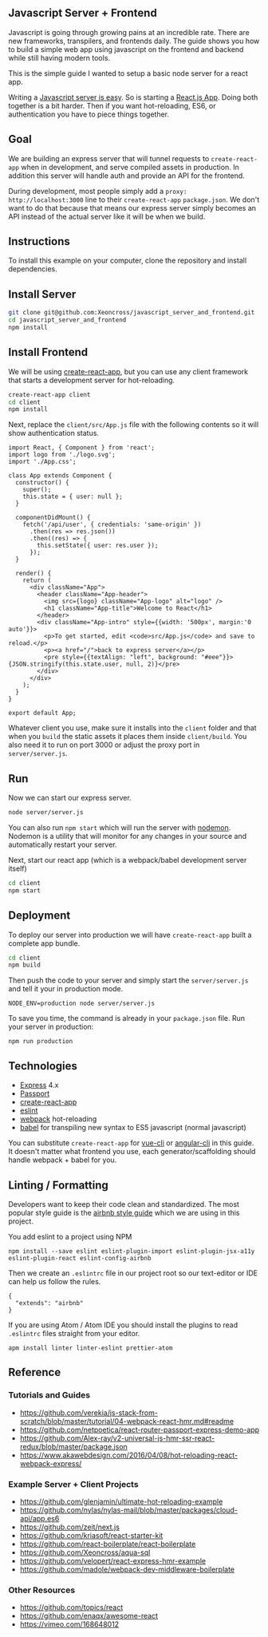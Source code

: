 ## Javascript Server + Frontend

Javascript is going through growing pains at an incredible rate. There are new frameworks, transpilers, and frontends daily. The guide shows you how to build a simple web app using javascript on the frontend and backend while still having modern tools.

This is the simple guide I wanted to setup a basic node server for a react app.

Writing a [Javascript server is easy](http://expressjs.com/). So is starting a [React.js App](https://github.com/facebookincubator/create-react-app). Doing both together is a bit harder. Then if you want hot-reloading, ES6, or authentication you have to piece things together.

## Goal

We are building an express server that will tunnel requests to `create-react-app` when in development, and serve compiled assets in production. In addition this server will handle auth and provide an API for the frontend.

During development, most people simply add a `proxy: http://localhost:3000` line to their `create-react-app` `package.json`. We don't want to do that because that means our express server simply becomes an API instead of the actual server like it will be when we build.

## Instructions

To install this example on your computer, clone the repository and install
dependencies.


## Install Server

```bash
git clone git@github.com:Xeoncross/javascript_server_and_frontend.git
cd javascript_server_and_frontend
npm install
```

## Install Frontend

We will be using [create-react-app](https://github.com/facebookincubator/create-react-app), but you can use any client framework that starts a development server for hot-reloading.

```bash
create-react-app client
cd client
npm install
```

Next, replace the `client/src/App.js` file with the following contents so it will show authentication status.

```
import React, { Component } from 'react';
import logo from './logo.svg';
import './App.css';

class App extends Component {
  constructor() {
    super();
    this.state = { user: null };
  }

  componentDidMount() {
    fetch('/api/user', { credentials: 'same-origin' })
      .then(res => res.json())
      .then((res) => {
        this.setState({ user: res.user });
      });
  }

  render() {
    return (
      <div className="App">
        <header className="App-header">
          <img src={logo} className="App-logo" alt="logo" />
          <h1 className="App-title">Welcome to React</h1>
        </header>
        <div className="App-intro" style={{width: '500px', margin:'0 auto'}}>
          <p>To get started, edit <code>src/App.js</code> and save to reload.</p>
          <p><a href="/">back to express server</a></p>
          <pre style={{textAlign: "left", background: "#eee"}}>{JSON.stringify(this.state.user, null, 2)}</pre>
        </div>
      </div>
    );
  }
}

export default App;
```

Whatever client you use, make sure it installs into the `client` folder and that when you `build` the static assets it places them inside `client/build`. You also need it to run on port 3000 or adjust the proxy port in `server/server.js`.

## Run

Now we can start our express server.

```bash
node server/server.js
```

You can also run `npm start` which will run the server with [nodemon](https://nodemon.io/). Nodemon is a utility that will monitor for any changes in your source and automatically restart your server.

Next, start our react app (which is a webpack/babel development server itself)

```bash
cd client
npm start
```

## Deployment

To deploy our server into production we will have `create-react-app` built a complete app bundle.

```bash
cd client
npm build
```

Then push the code to your server and simply start the `server/server.js` and tell it your in production mode.

    NODE_ENV=production node server/server.js

To save you time, the command is already in your `package.json` file. Run your server in production:

    npm run production

## Technologies

- [Express](http://expressjs.com/) 4.x
- [Passport](http://passportjs.org/)
- [create-react-app](https://github.com/facebookincubator/create-react-app)
- [eslint](https://eslint.org/)
- [webpack](https://webpack.js.org/concepts/) hot-reloading
- [babel](https://babeljs.io/) for transpiling new syntax to ES5 javascript (normal javascript)

You can substitute `create-react-app` for [vue-cli](https://github.com/vuejs/vue-cli) or [angular-cli](https://github.com/angular/angular-cli) in this guide. It doesn't matter what frontend you use, each generator/scaffolding should handle webpack + babel for you.

## Linting / Formatting

Developers want to keep their code clean and standardized. The most popular style guide is the [airbnb style guide](https://github.com/airbnb/javascript) which we are using in this project.

You add eslint to a project using NPM

    npm install --save eslint eslint-plugin-import eslint-plugin-jsx-a11y eslint-plugin-react eslint-config-airbnb

Then we create an `.eslintrc` file in our project root so our text-editor or IDE can help us follow the rules.

    {
      "extends": "airbnb"
    }

If you are using Atom / Atom IDE you should install the plugins to read `.eslintrc` files straight from your editor.

    apm install linter linter-eslint prettier-atom

## Reference

### Tutorials and Guides

- https://github.com/verekia/js-stack-from-scratch/blob/master/tutorial/04-webpack-react-hmr.md#readme
- https://github.com/netpoetica/react-router-passport-express-demo-app
- https://github.com/Alex-ray/v2-universal-js-hmr-ssr-react-redux/blob/master/package.json
- https://www.akawebdesign.com/2016/04/08/hot-reloading-react-webpack-express/

### Example Server + Client Projects

- https://github.com/glenjamin/ultimate-hot-reloading-example
- https://github.com/nylas/nylas-mail/blob/master/packages/cloud-api/app.es6
- https://github.com/zeit/next.js
- https://github.com/kriasoft/react-starter-kit
- https://github.com/react-boilerplate/react-boilerplate
- https://github.com/Xeoncross/aqua-sql
- https://github.com/velopert/react-express-hmr-example
- https://github.com/madole/webpack-dev-middleware-boilerplate

### Other Resources

- https://github.com/topics/react
- https://github.com/enaqx/awesome-react
- https://vimeo.com/168648012
